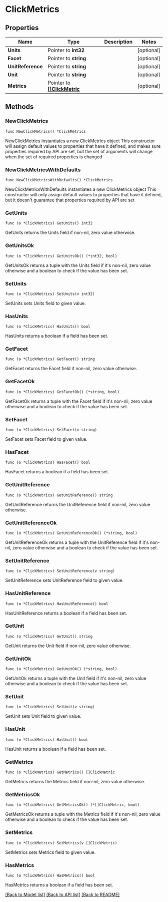 # ClickMetrics

## Properties

Name | Type | Description | Notes
------------ | ------------- | ------------- | -------------
**Units** | Pointer to **int32** |  | [optional] 
**Facet** | Pointer to **string** |  | [optional] 
**UnitReference** | Pointer to **string** |  | [optional] 
**Unit** | Pointer to **string** |  | [optional] 
**Metrics** | Pointer to [**[]ClickMetric**](ClickMetric.md) |  | [optional] 

## Methods

### NewClickMetrics

`func NewClickMetrics() *ClickMetrics`

NewClickMetrics instantiates a new ClickMetrics object
This constructor will assign default values to properties that have it defined,
and makes sure properties required by API are set, but the set of arguments
will change when the set of required properties is changed

### NewClickMetricsWithDefaults

`func NewClickMetricsWithDefaults() *ClickMetrics`

NewClickMetricsWithDefaults instantiates a new ClickMetrics object
This constructor will only assign default values to properties that have it defined,
but it doesn't guarantee that properties required by API are set

### GetUnits

`func (o *ClickMetrics) GetUnits() int32`

GetUnits returns the Units field if non-nil, zero value otherwise.

### GetUnitsOk

`func (o *ClickMetrics) GetUnitsOk() (*int32, bool)`

GetUnitsOk returns a tuple with the Units field if it's non-nil, zero value otherwise
and a boolean to check if the value has been set.

### SetUnits

`func (o *ClickMetrics) SetUnits(v int32)`

SetUnits sets Units field to given value.

### HasUnits

`func (o *ClickMetrics) HasUnits() bool`

HasUnits returns a boolean if a field has been set.

### GetFacet

`func (o *ClickMetrics) GetFacet() string`

GetFacet returns the Facet field if non-nil, zero value otherwise.

### GetFacetOk

`func (o *ClickMetrics) GetFacetOk() (*string, bool)`

GetFacetOk returns a tuple with the Facet field if it's non-nil, zero value otherwise
and a boolean to check if the value has been set.

### SetFacet

`func (o *ClickMetrics) SetFacet(v string)`

SetFacet sets Facet field to given value.

### HasFacet

`func (o *ClickMetrics) HasFacet() bool`

HasFacet returns a boolean if a field has been set.

### GetUnitReference

`func (o *ClickMetrics) GetUnitReference() string`

GetUnitReference returns the UnitReference field if non-nil, zero value otherwise.

### GetUnitReferenceOk

`func (o *ClickMetrics) GetUnitReferenceOk() (*string, bool)`

GetUnitReferenceOk returns a tuple with the UnitReference field if it's non-nil, zero value otherwise
and a boolean to check if the value has been set.

### SetUnitReference

`func (o *ClickMetrics) SetUnitReference(v string)`

SetUnitReference sets UnitReference field to given value.

### HasUnitReference

`func (o *ClickMetrics) HasUnitReference() bool`

HasUnitReference returns a boolean if a field has been set.

### GetUnit

`func (o *ClickMetrics) GetUnit() string`

GetUnit returns the Unit field if non-nil, zero value otherwise.

### GetUnitOk

`func (o *ClickMetrics) GetUnitOk() (*string, bool)`

GetUnitOk returns a tuple with the Unit field if it's non-nil, zero value otherwise
and a boolean to check if the value has been set.

### SetUnit

`func (o *ClickMetrics) SetUnit(v string)`

SetUnit sets Unit field to given value.

### HasUnit

`func (o *ClickMetrics) HasUnit() bool`

HasUnit returns a boolean if a field has been set.

### GetMetrics

`func (o *ClickMetrics) GetMetrics() []ClickMetric`

GetMetrics returns the Metrics field if non-nil, zero value otherwise.

### GetMetricsOk

`func (o *ClickMetrics) GetMetricsOk() (*[]ClickMetric, bool)`

GetMetricsOk returns a tuple with the Metrics field if it's non-nil, zero value otherwise
and a boolean to check if the value has been set.

### SetMetrics

`func (o *ClickMetrics) SetMetrics(v []ClickMetric)`

SetMetrics sets Metrics field to given value.

### HasMetrics

`func (o *ClickMetrics) HasMetrics() bool`

HasMetrics returns a boolean if a field has been set.


[[Back to Model list]](../README.md#documentation-for-models) [[Back to API list]](../README.md#documentation-for-api-endpoints) [[Back to README]](../README.md)


